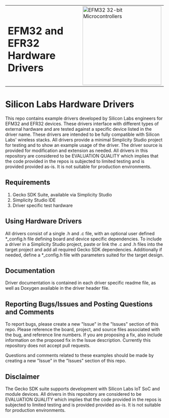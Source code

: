 <table border="0">
  <tr>
    <td align="left" valign="middle">
    <h1>EFM32 and EFR32<br/>Hardware Drivers</h1>
  </td>
  <td align="left" valign="middle">
    <a href="https://www.silabs.com/products/wireless">
      <img src="http://pages.silabs.com/rs/634-SLU-379/images/WGX-transparent.png"  title="Silicon Labs Gecko and Wireless Gecko MCUs" alt="EFM32 32-bit Microcontrollers" width="250"/>
    </a>
  </td>
  </tr>
</table>

# Silicon Labs Hardware Drivers #

This repo contains example drivers developed by Silicon Labs engineers for EFM32 and EFR32 devices. These drivers interface with different types of external hardware and are tested against a specific device listed in the driver name. These drivers are intended to be fully compatible with Silicon Labs' wireless stacks. All drivers provide a minimal Simplicity Studio project for testing and to show an example usage of the driver. The driver source is provided for modification and extension as needed. All drivers in this repository are considered to be EVALUATION QUALITY which implies that the code provided in the repos is subjected to limited testing and is provided provided as-is. It is not suitable for production environments.

## Requirements ##

1. Gecko SDK Suite, available via Simplicity Studio
2. Simplicity Studio IDE
3. Driver specific test hardware

## Using Hardware Drivers

All drivers consist of a single .h and .c file, with an optional user defined \*\_config.h file defining board and device specific dependencies. To include a driver in a Simplicity Studio project, paste or link the .c and .h files into the target project and add all required Gecko SDK dependencies. Additionally if needed, define a \*\_config.h file with parameters suited for the target design. 

## Documentation

Driver documentation is contained in each driver specific readme file, as well as Doxygen available in the driver header file.

## Reporting Bugs/Issues and Posting Questions and Comments ##

To report bugs, please create a new "Issue" in the "Issues" section of this repo.  Please reference the board, project, and source files associated with the bug, and reference line numbers.  If you are proposing a fix, also include information on the proposed fix in the Issue description. Currently this repository does not accept pull requests.

Questions and comments related to these examples should be made by creating a new "Issue" in the "Issues" section of this repo.

## Disclaimer ##

The Gecko SDK suite supports development with Silicon Labs IoT SoC and module devices. All drivers in this repository are considered to be EVALUATION QUALITY which implies that the code provided in the repos is subjected to limited testing and is provided provided as-is. It is not suitable for production environments.